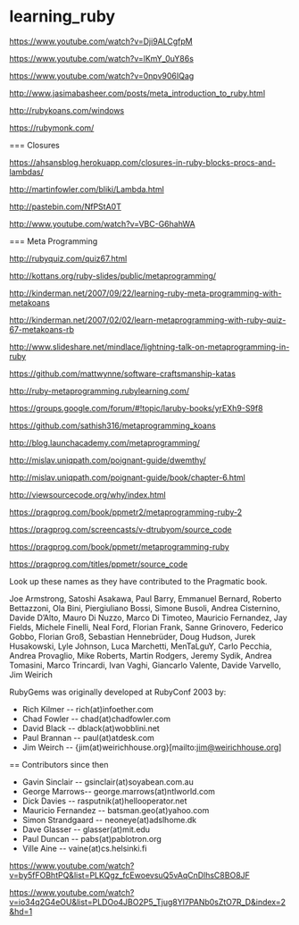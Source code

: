 learning_ruby
=============

https://www.youtube.com/watch?v=Dji9ALCgfpM

https://www.youtube.com/watch?v=lKmY_0uY86s

https://www.youtube.com/watch?v=0npv906IQag

http://www.jasimabasheer.com/posts/meta_introduction_to_ruby.html

http://rubykoans.com/windows

https://rubymonk.com/

=== Closures

https://ahsansblog.herokuapp.com/closures-in-ruby-blocks-procs-and-lambdas/

http://martinfowler.com/bliki/Lambda.html

http://pastebin.com/NfPStA0T

http://www.youtube.com/watch?v=VBC-G6hahWA

=== Meta Programming

http://rubyquiz.com/quiz67.html

http://kottans.org/ruby-slides/public/metaprogramming/

http://kinderman.net/2007/09/22/learning-ruby-meta-programming-with-metakoans

http://kinderman.net/2007/02/02/learn-metaprogramming-with-ruby-quiz-67-metakoans-rb

http://www.slideshare.net/mindlace/lightning-talk-on-metaprogramming-in-ruby

https://github.com/mattwynne/software-craftsmanship-katas
  
http://ruby-metaprogramming.rubylearning.com/

https://groups.google.com/forum/#!topic/laruby-books/yrEXh9-S9f8

https://github.com/sathish316/metaprogramming_koans

http://blog.launchacademy.com/metaprogramming/
  
http://mislav.uniqpath.com/poignant-guide/dwemthy/
  
http://mislav.uniqpath.com/poignant-guide/book/chapter-6.html

http://viewsourcecode.org/why/index.html

https://pragprog.com/book/ppmetr2/metaprogramming-ruby-2

https://pragprog.com/screencasts/v-dtrubyom/source_code

https://pragprog.com/book/ppmetr/metaprogramming-ruby

https://pragprog.com/titles/ppmetr/source_code

Look up these names as they have contributed to the Pragmatic book.

Joe Armstrong, 
Satoshi Asakawa, 
Paul Barry, 
Emmanuel Bernard, 
Roberto Bettazzoni, 
Ola Bini, 
Piergiuliano Bossi, 
Simone Busoli,
Andrea Cisternino, 
Davide D’Alto, 
Mauro Di Nuzzo, 
Marco Di Timoteo, 
Mauricio Fernandez, 
Jay Fields, 
Michele Finelli, 
Neal Ford, 
Florian Frank, 
Sanne Grinovero, 
Federico Gobbo, 
Florian Groß, 
Sebastian Hennebrüder, 
Doug Hudson, 
Jurek Husakowski, 
Lyle Johnson, 
Luca Marchetti, 
MenTaLguY, 
Carlo Pecchia, 
Andrea Provaglio, 
Mike Roberts,
Martin Rodgers, 
Jeremy Sydik, 
Andrea Tomasini, 
Marco Trincardi, 
Ivan Vaghi, 
Giancarlo Valente, 
Davide Varvello,
Jim Weirich

RubyGems was originally developed at RubyConf 2003 by:

* Rich Kilmer -- rich(at)infoether.com
* Chad Fowler -- chad(at)chadfowler.com
* David Black -- dblack(at)wobblini.net
* Paul Brannan -- paul(at)atdesk.com
* Jim Weirch -- {jim(at)weirichhouse.org}[mailto:jim@weirichhouse.org]

== Contributors since then

* Gavin Sinclair -- gsinclair(at)soyabean.com.au
* George Marrows-- george.marrows(at)ntlworld.com
* Dick Davies -- rasputnik(at)hellooperator.net
* Mauricio Fernandez -- batsman.geo(at)yahoo.com
* Simon Strandgaard -- neoneye(at)adslhome.dk
* Dave Glasser -- glasser(at)mit.edu
* Paul Duncan -- pabs(at)pablotron.org
* Ville Aine -- vaine(at)cs.helsinki.fi

https://www.youtube.com/watch?v=by5fFOBhtPQ&list=PLKQgz_fcEwoevsuQ5vAqCnDlhsC8BO8JF

https://www.youtube.com/watch?v=io34q2G4eOU&list=PLDOo4JBO2P5_Tjug8Yl7PANb0sZtO7R_D&index=2&hd=1
